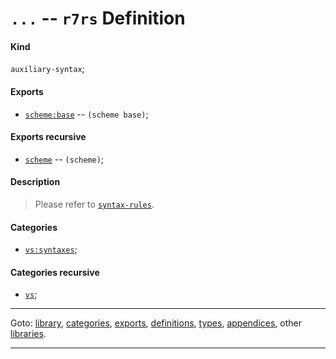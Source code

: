 

<a id='definition__r7rs__ZZZZ__2e_2e_2e'></a>

# `...` -- `r7rs` Definition


<a id='definition__r7rs__ZZZZ__2e_2e_2e__kind'></a>

#### Kind

`auxiliary-syntax`;


<a id='definition__r7rs__ZZZZ__2e_2e_2e__exports'></a>

#### Exports

 * [`scheme:base`](../../r7rs/exports/scheme_3a_base.md#export__r7rs__scheme_3a_base) -- `(scheme base)`;


<a id='definition__r7rs__ZZZZ__2e_2e_2e__exports-recursive'></a>

#### Exports recursive

 * [`scheme`](../../r7rs/exports/scheme.md#export__r7rs__scheme) -- `(scheme)`;


<a id='definition__r7rs__ZZZZ__2e_2e_2e__description'></a>

#### Description

> Please refer to [`syntax-rules`](../../r7rs/definitions/syntax-rules.md#definition__r7rs__syntax-rules).


<a id='definition__r7rs__ZZZZ__2e_2e_2e__categories'></a>

#### Categories

 * [`vs:syntaxes`](../../r7rs/categories/vs_3a_syntaxes.md#category__r7rs__vs_3a_syntaxes);


<a id='definition__r7rs__ZZZZ__2e_2e_2e__categories-recursive'></a>

#### Categories recursive

 * [`vs`](../../r7rs/categories/vs.md#category__r7rs__vs);

----

Goto: [library](../../r7rs/_index.md#library__r7rs), [categories](../../r7rs/categories/_index.md#toc__r7rs__categories), [exports](../../r7rs/exports/_index.md#toc__r7rs__exports), [definitions](../../r7rs/definitions/_index.md#toc__r7rs__definitions), [types](../../r7rs/types/_index.md#toc__r7rs__types), [appendices](../../r7rs/appendices/_index.md#toc__r7rs__appendices), other [libraries](../../_libraries.md#toc__libraries).

----

